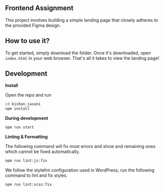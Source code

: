 ## Frontend Assignment

This project involves building a simple landing page that closely adheres to the provided Figma design.

## How to use it?

To get started, simply download the folder. Once it's downloaded, open `index.html` in your web browser. That's all it takes to view the landing page!

## Development

**Install**

Open the repo and run

```bash
cd kishan-jasani
npm install
```

**During development**

```bash
npm run start
```

**Linting & Formatting**

The following command will fix most errors and show and remaining ones which cannot be fixed automatically.

```bash
npm run lint:js:fix
```

We follow the stylelint configuration used in WordPress, run the following command to lint and fix styles.

```bash
npm run lint:scss:fix
```

